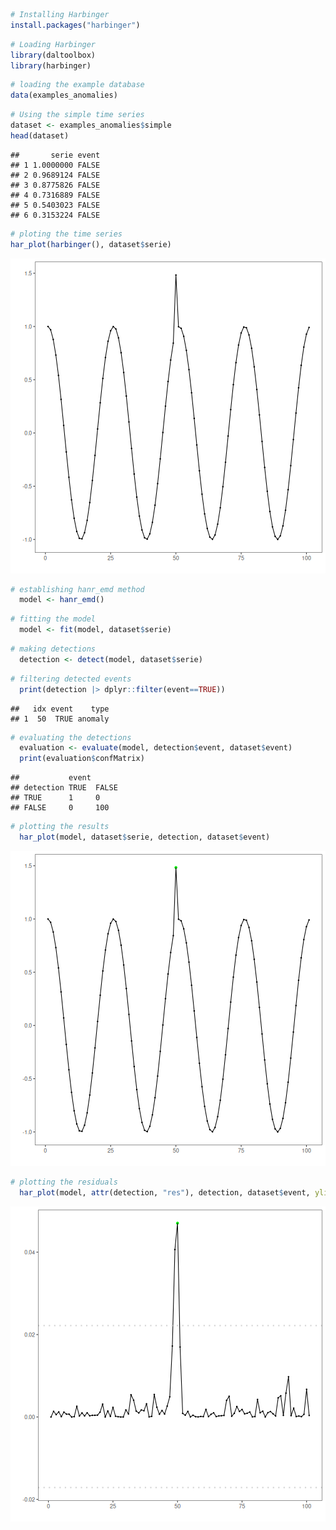 
``` r
# Installing Harbinger
install.packages("harbinger")
```


``` r
# Loading Harbinger
library(daltoolbox)
library(harbinger) 
```


``` r
# loading the example database
data(examples_anomalies)
```


``` r
# Using the simple time series 
dataset <- examples_anomalies$simple
head(dataset)
```

```
##       serie event
## 1 1.0000000 FALSE
## 2 0.9689124 FALSE
## 3 0.8775826 FALSE
## 4 0.7316889 FALSE
## 5 0.5403023 FALSE
## 6 0.3153224 FALSE
```


``` r
# ploting the time series
har_plot(harbinger(), dataset$serie)
```

![plot of chunk unnamed-chunk-5](fig/hanr_emd/unnamed-chunk-5-1.png)


``` r
# establishing hanr_emd method 
  model <- hanr_emd()
```


``` r
# fitting the model
  model <- fit(model, dataset$serie)
```


``` r
# making detections
  detection <- detect(model, dataset$serie)
```


``` r
# filtering detected events
  print(detection |> dplyr::filter(event==TRUE))
```

```
##   idx event    type
## 1  50  TRUE anomaly
```


``` r
# evaluating the detections
  evaluation <- evaluate(model, detection$event, dataset$event)
  print(evaluation$confMatrix)
```

```
##           event      
## detection TRUE  FALSE
## TRUE      1     0    
## FALSE     0     100
```


``` r
# plotting the results
  har_plot(model, dataset$serie, detection, dataset$event)
```

![plot of chunk unnamed-chunk-11](fig/hanr_emd/unnamed-chunk-11-1.png)


``` r
# plotting the residuals
  har_plot(model, attr(detection, "res"), detection, dataset$event, yline = attr(detection, "threshold"))
```

![plot of chunk unnamed-chunk-12](fig/hanr_emd/unnamed-chunk-12-1.png)
